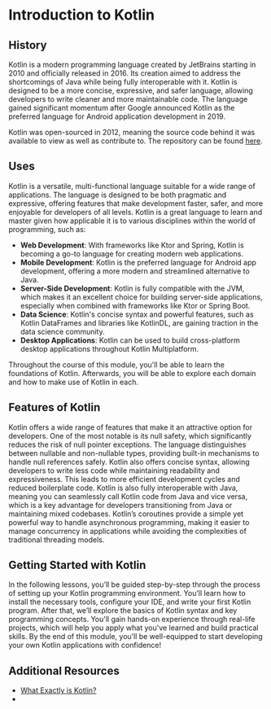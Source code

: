 # Introduction to Kotlin

## History
Kotlin is a modern programming language created by JetBrains starting in 2010 and officially released in 2016. Its creation aimed to address the shortcomings of Java while being fully interoperable with it. Kotlin is designed to be a more concise, expressive, and safer language, allowing developers to write cleaner and more maintainable code. The language gained significant momentum after Google announced Kotlin as the preferred language for Android application development in 2019.

Kotlin was open-sourced in 2012, meaning the source code behind it was available to view as well as contribute to. The repository can be found [here](https://github.com/jetbrains/kotlin).

## Uses
Kotlin is a versatile, multi-functional language suitable for a wide range of applications. The language is designed to be both pragmatic and expressive, offering features that make development faster, safer, and more enjoyable for developers of all levels. Kotlin is a great language to learn and master given how applicable it is to various disciplines within the world of programming, such as:

* **Web Development**: With frameworks like Ktor and Spring, Kotlin is becoming a go-to language for creating modern web applications.
* **Mobile Development**: Kotlin is the preferred language for Android app development, offering a more modern and streamlined alternative to Java.
* **Server-Side Development**: Kotlin is fully compatible with the JVM, which makes it an excellent choice for building server-side applications, especially when combined with frameworks like Ktor or Spring Boot.
* **Data Science**: Kotlin's concise syntax and powerful features, such as Kotlin DataFrames and libraries like KotlinDL, are gaining traction in the data science community.
* **Desktop Applications**: Kotlin can be used to build cross-platform desktop applications throughout Kotlin Multiplatform.

Throughout the course of this module, you'll be able to learn the foundations of Kotlin. Afterwards, you will be able to explore each domain and how to make use of Kotlin in each.

## Features of Kotlin
Kotlin offers a wide range of features that make it an attractive option for developers. One of the most notable is its null safety, which significantly reduces the risk of null pointer exceptions. The language distinguishes between nullable and non-nullable types, providing built-in mechanisms to handle null references safely. Kotlin also offers concise syntax, allowing developers to write less code while maintaining readability and expressiveness. This leads to more efficient development cycles and reduced boilerplate code. Kotlin is also fully interoperable with Java, meaning you can seamlessly call Kotlin code from Java and vice versa, which is a key advantage for developers transitioning from Java or maintaining mixed codebases. Kotlin’s coroutines provide a simple yet powerful way to handle asynchronous programming, making it easier to manage concurrency in applications while avoiding the complexities of traditional threading models.

## Getting Started with Kotlin
In the following lessons, you’ll be guided step-by-step through the process of setting up your Kotlin programming environment. You’ll learn how to install the necessary tools, configure your IDE, and write your first Kotlin program. After that, we’ll explore the basics of Kotlin syntax and key programming concepts. You'll gain hands-on experience through real-life projects, which will help you apply what you've learned and build practical skills. By the end of this module, you’ll be well-equipped to start developing your own Kotlin applications with confidence!

## Additional Resources
* [What Exactly is Kotlin?](https://codeop.tech/what-exactly-is-kotlin/)
* 
